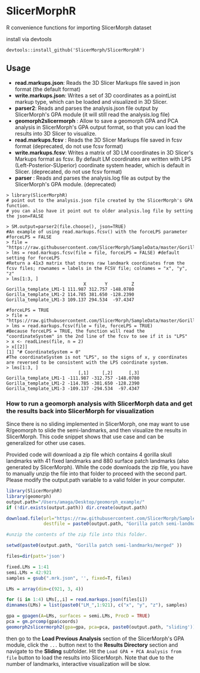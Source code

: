 # SlicerMorphR
R convenience functions for importing SlicerMorph dataset

install via devtools

`devtools::install_github('SlicerMorph/SlicerMorphR')`


## Usage

* __read.markups.json__:  Reads the 3D Slicer Markups file saved in json format (the default format)
* __write.markups.json__: Writes a set of 3D coordinates as a pointList markup type, which can be loaded and visualized in 3D Slicer. 
* __parser2__: Reads and parses the analysis.json file output by SlicerMorph's GPA module (it will still read the analysis.log file)
* __geomorph2slicermorph__ : Allow to save a geomorph GPA and PCA analysis in SlicerMorph's GPA output format, so that you can load the results into 3D Slicer to visualize. 
* __read.markups.fcsv__ : Reads the 3D Slicer Markups file saved in fcsv format (deprecated, do not use fcsv format)
* __write.markups.fcsv__: Writes a matrix of 3D LM coordinates in 3D Slicer's Markups format as fcsv. By default LM coordinates are written with LPS (Left-Posterior-SUperior) coordinate system header, which is default in Slicer. (deprecated, do not use fcsv format)
* __parser__ : Reads and parses the analysis.log file as output by the SlicerMorph's GPA module. (deprecated)

```
> library(SlicerMorphR)
# point out to the analysis.json file created by the SlicerMorph's GPA function. 
# you can also have it point out to older analysis.log file by setting the json=FALSE

> SM.output=parser2(file.choose(), json=TRUE)
#An example of using read.markups.fcsv() with the forceLPS parameter
#forceLPS = FALSE
> file = "https://raw.githubusercontent.com/SlicerMorph/SampleData/master/Gorilla_template_LM1.fcsv"
> lms = read.markups.fcsv(file = file, forceLPS = FALSE) #default setting for forceLPS
#Return a 41x3 matrix that stores raw landmark coordinates from the fcsv files; rownames = labels in the FCSV file; colnames = "x", "y", "z"
> lms[1:3, ]
                             X       Y         Z
Gorilla_template_LM1-1 111.987 312.757 -148.0780
Gorilla_template_LM1-2 114.785 381.650 -128.2390
Gorilla_template_LM1-3 109.137 294.534  -97.4347

#forceLPS = TRUE
> file = "https://raw.githubusercontent.com/SlicerMorph/SampleData/master/Gorilla_template_LM1.fcsv"
> lms = read.markups.fcsv(file = file, forceLPS = TRUE)
#Because forceLPS = TRUE, the function will read the "coordinateSystem" in the 2nd line of the fcsv to see if it is "LPS"
> x <- readLines(file, n = 2)
> x[[2]]
[1] "# CoordinateSystem = 0"
#The coordinateSystem is not "LPS", so the signs of x, y coordinates are reversed to be consistent with the LPS coordinate system.
> lms[1:3, ]
                           [,1]     [,2]      [,3]
Gorilla_template_LM1-1 -111.987 -312.757 -148.0780
Gorilla_template_LM1-2 -114.785 -381.650 -128.2390
Gorilla_template_LM1-3 -109.137 -294.534  -97.4347
```

### How to run a geomorph analysis with SlicerMorph data and get the results back into SlicerMorph for visualization

Since there is no sliding implemented in SlicerMorph, one may want to use R/geomorph to slide the semi-landmarks, and then visualize the results in SlicerMorph. This code snippet shows that use case and can be generalized for other use cases. 

Provided code will download a zip file which contains 4 gorilla skull landmarks with 41 fixed landmarks and 880 surface patch landmarks (also generated by SlicerMorph). While the code downloads the zip file, you have to manually unzip the file into that folder to proceed with the second part. Please modify the output.path variable to a valid folder in your computer. 

```R
library(SlicerMorphR)
library(geomorph)
output.path="/Users/amaga/Desktop/geomorph_example/"
if (!dir.exists(output.path)) dir.create(output.path)

download.file(url="https://raw.githubusercontent.com/SlicerMorph/SampleData/master/Gorilla%20patch%20semi-landmarks.zip", 
              destfile = paste0(output.path, "Gorilla patch semi-landmarks.zip"))

#unzip the contents of the zip file into this folder. 

setwd(paste0(output.path, "Gorilla patch semi-landmarks/merged" ))

files=dir(patt='json')

fixed.LMs = 1:41
semi.LMs = 42:921
samples = gsub(".mrk.json", '', fixed=T, files)

LMs = array(dim=c(921, 3, 4))

for (i in 1:4) LMs[,,i] = read.markups.json(files[i])
dimnames(LMs) = list(paste0("LM_",1:921), c("x", "y", "z"), samples)

gpa = gpagen(A=LMs, surfaces = semi.LMs, ProcD = TRUE)
pca = gm.prcomp(gpa$coords)
geomorph2slicermorph2(gpa=gpa, pca=pca, paste0(output.path, "sliding'))

```

then go to the **Load Previous Analysis** section of the SlicerMorph's GPA module, click the `...` button next to the **Results Directory** section and navigate to the **Sliding** subfolder. Hit the `Load GPA + PCA Analysis from file` button to load the results into SlicerMorph. Note that due to the number of landmarks, interactive visualization will be slow.

